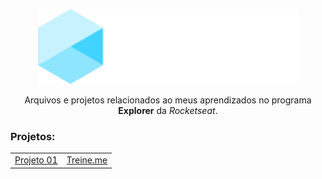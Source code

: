 <p align="center"><img height="120" src="./.github/explorer-logo.svg"></p>
<p align="center">Arquivos e projetos relacionados ao meus aprendizados no programa <strong>Explorer</strong> da <i>Rocketseat</i>.</p>

### Projetos:
<table>
<tbody>
    <tr>
        <td><a href="https://luizfranzon.github.io/explorer/Projetos/Projeto-01/">Projeto 01</a></td>
        <td><a href="https://luizfranzon.github.io/explorer/Projetos/Projeto-02/">Treine.me</a></td>
        <!-- <td><a href=""></a></td>
        <td><a href=""></a></td>
        <td><a href=""></a></td>
        <td><a href=""></a></td> -->
    </tr>
</tbody>
</table>